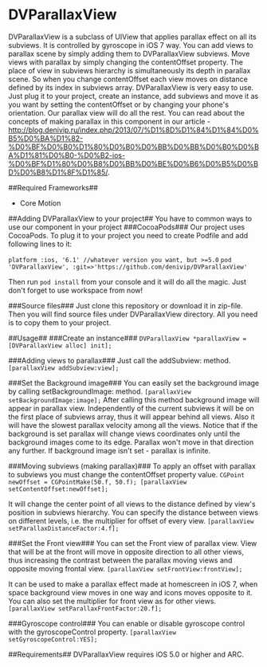 DVParallaxView
==============

DVParallaxView is a subclass of UIView that applies parallax effect on all its subviews. It is controlled by gyroscope in iOS 7 way. You can add views to parallax scene by simply adding them to DVParallaxView subviews. Move views with parallax by simply changing the contentOffset property. The place of view in subviews hierarchy is simultaneously its depth in parallax scene. So when you change contentOffset each view moves on distance defined by its index in subviews array.
DVParallaxView is very easy to use. Just plug it to your project, create an instance, add subviews and move it as you want by setting the contentOffset or by changing your phone's orientation. Our parallax view will do all the rest.
You can read about the concepts of making parallax in this component in our article - http://blog.denivip.ru/index.php/2013/07/%D1%8D%D1%84%D1%84%D0%B5%D0%BA%D1%82-%D0%BF%D0%B0%D1%80%D0%B0%D0%BB%D0%BB%D0%B0%D0%BA%D1%81%D0%B0-%D0%B2-ios-%D0%BF%D1%80%D0%B8%D0%BB%D0%BE%D0%B6%D0%B5%D0%BD%D0%B8%D1%8F%D1%85/.

##Required Frameworks##
  - Core Motion

##Adding DVParallaxView to your project##
You have to common ways to use our component in your project
###CocoaPods###
Our project uses CocoaPods. To plug it to your project you need to create Podfile and add following lines to it:

`platform :ios, '6.1' //whatever version you want, but >=5.0`
`pod 'DVParallaxView', :git=>'https://github.com/denivip/DVParallaxView'`

Then run `pod install` from your console and it will do all the magic. Just don't forget to use workspace from now!

###Source files###
Just clone this repository or download it in zip-file. Then you will find source files under DVParallaxView directory. All you need is to copy them to your project.

##Usage##
###Create an instance###
`DVParallaxView *parallaxView = [DVParallaxView alloc] init];`

###Adding views to parallax###
Just call the addSubview: method.
`[parallaxView addSubview:view];`

###Set the Background image###
You can easily set the background image by calling setBackgroundImage: method. 
`[parallaxView setBackgroundImage:image];`
After calling this method background image will appear in parallax view. Independently of the current subviews it will be on the first place of subviews array, thus it will appear behind all views. Also it will have the slowest parallax velocity among all the views.
Notice that if the background is set parallax will change views coordinates only until the background images come to its edge. Parallax won't move in that direction any further. If background image isn't set - parallax is infinite.

###Moving subviews (making parallax)###
To apply an offset with parallax to subviews you must change the contentOffset property value.
`CGPoint newOffset = CGPointMake(50.f, 50.f);
[parallaxView setContentOffset:newOffset];`

It will change the center point of all views to the distance defined by view's position in subviews hierarchy. You can specify the distance between views on different levels, i.e. the multiplier for offset of every view.
`[parallaxView setParallaxDistanceFactor:4.f];`

###Set the Front view###
You can set the Front view of parallax view. View that will be at the front will move in opposite direction to all other views, thus increasing the contrast between the parallax moving views and opposite moving frontal view.
`[parallaxView setFrontView:frontView];`

It can be used to make a parallax effect made at homescreen in iOS 7, when space background view moves in one way and icons moves opposite to it.
You can also set the multiplier for front view as for other views.
`[parallaxView setParallaxFrontFactor:20.f];`

###Gyroscope control###
You can enable or disable gyroscope control with the gyroscopeControl property.
`[parallaxView setGyroscopeControl:YES];`

##Requirements##
DVParallaxView requires iOS 5.0 or higher and ARC.
